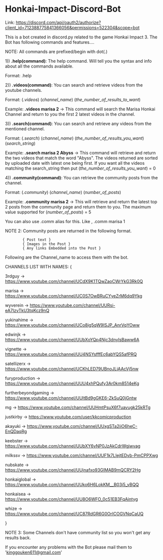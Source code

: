 # Honkai-Impact-Discord-Bot

Link: https://discord.com/api/oauth2/authorize?client_id=712388775841366056&permissions=522304&scope=bot

This is a bot created in discord.py related to the game Honkai Impact 3. 
The Bot has following commands and features....

NOTE: All commands are prefixed/begin with dot(.)

1))      **.help(command)**: The help command. Will tell you the syntax and info about all the commands available.

Format: .help



2))      **.videos(command)**: You can search and retrieve videos from the youtube channels.

Format:           (*.videos*)    (*channel_name*)     (*the_number_of_results_to_want*)

Example:      **.videos marisa 2** -> This command will search the Marisa Honkai Channel and return to you the first 2 latest videos in the channel.





3))     **.search(command)**: You can search and retrieve any videos from the mentioned channel.

Format:          (*.search*)     (*channel_name*)      (*the_number_of_results_you_want*) (*search_string*)

Example:        **.search marisa 2 Abyss** -> This command will retrieve and return the two videos that match the word "Abyss". The videos returned are sorted by uploaded date with latest one being first.
If you want all the videos matching the search_string then put (*the_number_of_results_you_want*) = 0




4))      **.community(command)**: You can retrieve the community posts from the channel. 

Format:            (*.community*)     (*channel_name*)        (*number_of_posts*)

Example:           **.community marisa 2** -> This will retrieve and return the latest top 2 posts from the community page and return them to you.
The maximum value supported for (*number_of_posts*) = 5

You can also use .comm alias for this. Like , 	.comm marisa 1

NOTE 2: Community posts are returned in the following format. 
			
			{ Post text }
			{ Images in the Post }
			{ Any links Embedded into the Post }





Following are the Channel_name to access them with the bot. 


CHANNELS LIST WITH NAMES: {

3rdguy ->                  https://www.youtube.com/channel/UCdX9K1TQwZaoCWrYkG3Rk0Q

marisa ->                  https://www.youtube.com/channel/UC0S7OwBRuCYyeZrM6dq9Ykg

wyverein ->                https://www.youtube.com/channel/UURsi-eA7IzvTkU3tqKcz9nQ

yukinahime ->              https://www.youtube.com/channel/UCo8ig5qW9ISJP_AnrVqYOww

edwinjk ->                 https://www.youtube.com/channel/UUbXoYQp4Njc3dnyIsBaww6A

vignette ->                https://www.youtube.com/channel/UU4NSYsfffEc6abYQS5afPRQ

satellizerx ->             https://www.youtube.com/channel/UCKhLED79UBnoJLjAAcVj5nw

furyproduction ->          https://www.youtube.com/channel/UUU4xhPQufy3Ar0km8514eKg

furtherbeyondgaming ->     https://www.youtube.com/channel/UUltBd9gGKE6-ZkSuQ0jGntw

mg ->                      https://www.youtube.com/channel/UUHmtPsuX6f7uavugk25kRTg

justkirby ->               https://www.youtube.com/user/kkcomicproduction

akayuki ->                 https://www.youtube.com/channel/UUxgSTa2iiO6heC-EnQDaqRg

keebster ->                https://www.youtube.com/channel/UUbXY6vNP0JzAkCdrWgjwvag

milkssv ->                 https://www.youtube.com/channel/UUF1k7LIejtEDvb-PmCPPXwg

nubskate ->                https://www.youtube.com/channel/UUjnafxo93GIMAB9mQCRY2Hg

honkaiglobal ->            https://www.youtube.com/channel/UUko6H6LokKM__B03i5_vBQQ

honkaisea ->               https://www.youtube.com/channel/UU8O6WFO_0c51EB3FqAintyg

whize ->                   https://www.youtube.com/channel/UC87RdGR6G0OrICOGVNqCaUQ

}

NOTE 3: Some Channels don't have community list so you won't get any results back.

If you encounter any problems with the Bot please mail them to 'kinggouken611@gmail.com'
